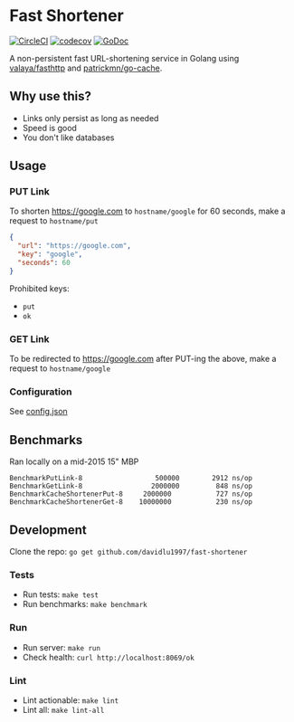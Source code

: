 # Fast Shortener
[![CircleCI](https://circleci.com/gh/DavidLu1997/fast-shortener/tree/master.svg?style=svg&circle-token=913bd3241b1007590e4c743144cd8c598ce59220)](https://circleci.com/gh/DavidLu1997/fast-shortener/tree/master)
[![codecov](https://codecov.io/gh/DavidLu1997/fast-shortener/branch/master/graph/badge.svg?token=DN5spsSZGE)](https://codecov.io/gh/DavidLu1997/fast-shortener)
[![GoDoc](https://godoc.org/github.com/DavidLu1997/fast-shortener?status.svg)](https://godoc.org/github.com/DavidLu1997/fast-shortener)

A non-persistent fast URL-shortening service in Golang using [valaya/fasthttp](https://github.com/valyala/fasthttp) and [patrickmn/go-cache](https://github.com/patrickmn/go-cache).

## Why use this?

- Links only persist as long as needed
- Speed is good
- You don't like databases

## Usage

### PUT Link

To shorten https://google.com to `hostname/google` for 60 seconds, make a request to `hostname/put`
```json
{
  "url": "https://google.com",
  "key": "google",
  "seconds": 60
}
```

Prohibited keys:
- `put`
- `ok`

### GET Link

To be redirected to https://google.com after PUT-ing the above, make a request to `hostname/google`

### Configuration

See [config.json](https://github.com/DavidLu1997/fast-shortener/blob/master/config/config.json)

## Benchmarks

Ran locally on a mid-2015 15" MBP

```
BenchmarkPutLink-8   	            500000        2912 ns/op
BenchmarkGetLink-8   	           2000000	       848 ns/op
BenchmarkCacheShortenerPut-8   	 2000000	       727 ns/op
BenchmarkCacheShortenerGet-8   	10000000	       230 ns/op
```

## Development

Clone the repo: `go get github.com/davidlu1997/fast-shortener`

### Tests

- Run tests: `make test`
- Run benchmarks: `make benchmark`

### Run

- Run server: `make run`
- Check health: `curl http://localhost:8069/ok`

### Lint

- Lint actionable: `make lint`
- Lint all: `make lint-all`
